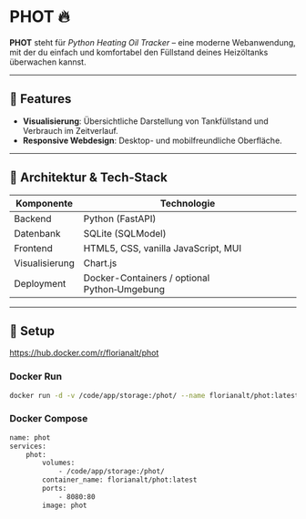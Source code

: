 # PHOT 🔥

**PHOT** steht für _Python Heating Oil Tracker_ – eine moderne Webanwendung, mit der du einfach und komfortabel den Füllstand deines Heizöltanks überwachen kannst.

---

## 🌟 Features

- **Visualisierung**: Übersichtliche Darstellung von Tankfüllstand und Verbrauch im Zeitverlauf.
- **Responsive Webdesign**: Desktop- und mobilfreundliche Oberfläche.

---

## 🧱 Architektur & Tech‑Stack

| Komponente      | Technologie         |
|----------------|---------------------|
| Backend        | Python (FastAPI) |
| Datenbank      | SQLite (SQLModel) |
| Frontend       | HTML5, CSS, vanilla JavaScript, MUI |
| Visualisierung | Chart.js |
| Deployment     | Docker-Containers / optional Python‑Umgebung |

---

## 🚀 Setup
https://hub.docker.com/r/florianalt/phot

### Docker Run

```bash
docker run -d -v /code/app/storage:/phot/ --name florianalt/phot:latest -p 8080:80 phot 
```

### Docker Compose
```bash
name: phot
services:
    phot:
        volumes:
            - /code/app/storage:/phot/
        container_name: florianalt/phot:latest
        ports:
            - 8080:80
        image: phot
```

